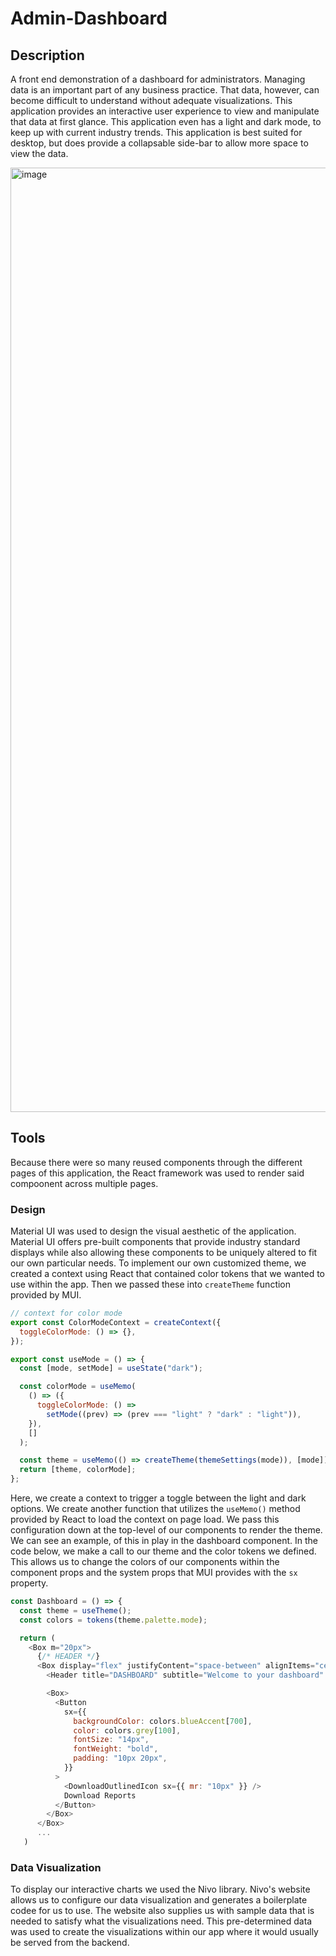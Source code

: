 # Admin-Dashboard

 ## Description
 A front end demonstration of a dashboard for administrators. Managing data is an important part of any business practice. That data, however, can become difficult to understand without adequate visualizations.  This application provides an interactive user experience to view and manipulate that data at first glance. This application even has a light and dark mode, to keep up with current industry trends. This application is best suited for desktop, but does provide a collapsable side-bar to allow more space to view the data.
 
 <img width="1511" alt="image" src="https://user-images.githubusercontent.com/86696492/207755775-50ece484-5b4d-44f0-91b1-cb83590d135a.png">

 
 ## Tools
Because there were so many reused components through the different pages of this application, the React framework was used to render said compoonent across multiple pages.    

### Design
Material UI was used to design the visual aesthetic of the application. Material UI offers pre-built components that provide industry standard displays while also allowing these components to be uniquely altered to fit our own particular needs. To implement our own customized theme, we created a context using React that contained color tokens that we wanted to use within the app. Then we passed these into `createTheme` function provided by MUI.

```javascript
// context for color mode
export const ColorModeContext = createContext({
  toggleColorMode: () => {},
});

export const useMode = () => {
  const [mode, setMode] = useState("dark");

  const colorMode = useMemo(
    () => ({
      toggleColorMode: () =>
        setMode((prev) => (prev === "light" ? "dark" : "light")),
    }),
    []
  );

  const theme = useMemo(() => createTheme(themeSettings(mode)), [mode]);
  return [theme, colorMode];
};
```
Here, we create a context to trigger a toggle between the light and dark options. We create another function that utilizes the `useMemo()` method provided by React to load the context on page load. We pass this configuration down at the top-level of our components to render the theme. We can see an example, of this in play in the dashboard component. In the code below, we make a call to our theme and the color tokens we defined. This allows us to change the colors of our components within the component props and the system props that MUI provides with the `sx` property.

```javascript
const Dashboard = () => {
  const theme = useTheme();
  const colors = tokens(theme.palette.mode);

  return (
    <Box m="20px">
      {/* HEADER */}
      <Box display="flex" justifyContent="space-between" alignItems="center">
        <Header title="DASHBOARD" subtitle="Welcome to your dashboard" />

        <Box>
          <Button
            sx={{
              backgroundColor: colors.blueAccent[700],
              color: colors.grey[100],
              fontSize: "14px",
              fontWeight: "bold",
              padding: "10px 20px",
            }}
          >
            <DownloadOutlinedIcon sx={{ mr: "10px" }} />
            Download Reports
          </Button>
        </Box>
      </Box>
      ...
   )
   ```

### Data Visualization
To display our interactive charts we used the Nivo library. Nivo's website allows us to configure our data visualization and generates a boilerplate codee for us to use. The website also supplies us with sample data that is needed to satisfy what the visualizations need. This pre-determined data was used to create the visualizations within our app where it would usually be served from the backend. 

